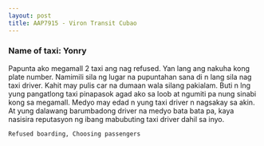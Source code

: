 ```yaml
---
layout: post
title: AAP7915 - Viron Transit Cubao
---
```


### Name of taxi: Yonry

Papunta ako megamall 2 taxi ang nag refused. Yan lang ang nakuha kong plate number. Namimili sila ng lugar na pupuntahan sana di n lang sila nag taxi driver. Kahit may pulis car na dumaan wala silang pakialam. Buti n lng yung pangatlong taxi pinapasok agad ako sa loob at ngumiti pa nung sinabi kong sa megamall. Medyo may edad n yung taxi driver n nagsakay sa akin. At yung dalawang barumbadong driver na medyo bata bata pa, kaya nasisira reputasyon ng ibang mabubuting taxi driver dahil sa inyo.

```Refused boarding, Choosing passengers```
